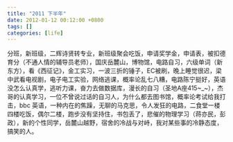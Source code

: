 ```yaml
---
title: "2011 下半年"
date: 2012-01-12 00:12:00 +0800
tags: []
categories: [life]
---
```


分班，新班级，二辉诗贤转专业，新班级聚会吃饭，申请奖学金，申请表，被扣德育分（不通人情的辅导员老师），国庆岳麓山，博物馆，电路自习，六级单词（新东方），看《西征记》，金工实习，一波三折的锤子，EC被刷，晚上睡觉很迟，梁中武看电视剧，电子电工实验，网络逃课，概率论乱七八糟，电路陈宁挺好，英语没怎么认真学，逃听力课，奋力去做数据库，漫长的自习（圣地A座415~_~），杰哥的认真学习，一位不曾说过话的自习人，为什么都去图书馆，概率论考试给我打击，bbc 英语，一种内在的焦躁，无聊的马克思，令人发狂的电路，二食堂一楼四楼吃饭，偶尔二楼，跑步没有坚持住，书包丢了，悲催的物理学习（蒋亦民，彭政），新的个性同学，岳麓山越野，宿舍的冷战与对峙，我对某些事的冷静态度，搞笑的人。
